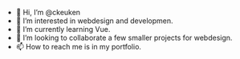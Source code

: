- 👋 Hi, I’m @ckeuken
- 👀 I’m interested in webdesign and developmen.
- 🌱 I’m currently learning Vue.
- 💞️ I’m looking to collaborate a few smaller projects for webdesign.
- 📫 How to reach me is in my portfolio.

<!---
ckeuken/ckeuken is a ✨ special ✨ repository because its `README.md` (this file) appears on your GitHub profile.
You can click the Preview link to take a look at your changes.
--->
